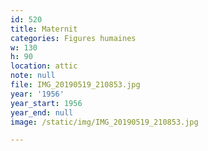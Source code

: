 ```yaml
---
id: 520
title: Maternit
categories: Figures humaines
w: 130
h: 90
location: attic
note: null
file: IMG_20190519_210853.jpg
year: '1956'
year_start: 1956
year_end: null
image: /static/img/IMG_20190519_210853.jpg

---
```


